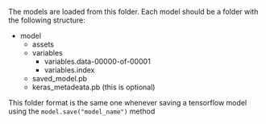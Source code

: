 The models are loaded from this folder. Each model should be a folder with the following structure:

* model
  * assets
  * variables
    * variables.data-00000-of-00001
    * variables.index 
  * saved_model.pb
  * keras_metadeata.pb (this is optional)

This folder format is the same one whenever saving a tensorflow model using the `model.save("model_name")` method